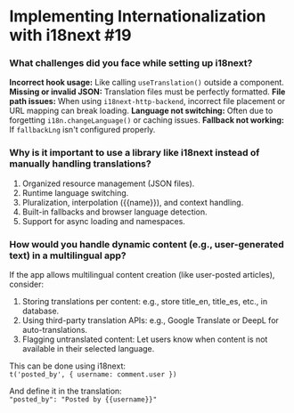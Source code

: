 # Implementing Internationalization with i18next #19

### What challenges did you face while setting up i18next?
**Incorrect hook usage:** Like calling `useTranslation()` outside a component.
**Missing or invalid JSON:** Translation files must be perfectly formatted.
**File path issues:** When using `i18next-http-backend`, incorrect file placement or URL mapping can break loading.
**Language not switching:** Often due to forgetting `i18n.changeLanguage()` or caching issues.
**Fallback not working:** If `fallbackLng` isn't configured properly.

### Why is it important to use a library like i18next instead of manually handling translations?
1. Organized resource management (JSON files).
2. Runtime language switching.
3. Pluralization, interpolation ({{name}}), and context handling.
4. Built-in fallbacks and browser language detection.
5. Support for async loading and namespaces.

### How would you handle dynamic content (e.g., user-generated text) in a multilingual app?
If the app allows multilingual content creation (like user-posted articles), consider:

1. Storing translations per content: e.g., store title_en, title_es, etc., in database.
2. Using third-party translation APIs: e.g., Google Translate or DeepL for auto-translations.
3. Flagging untranslated content: Let users know when content is not available in their selected language.

This can be done using i18next:<br>
`t('posted_by', { username: comment.user })`

And define it in the translation:<br>
`"posted_by": "Posted by {{username}}"`

